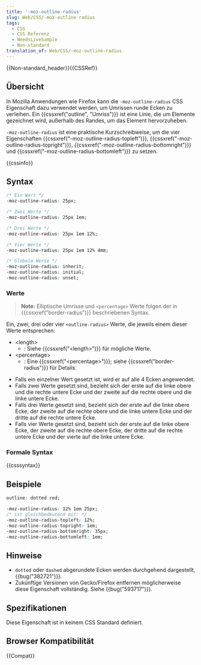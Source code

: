 ```yaml
---
title: '-moz-outline-radius'
slug: Web/CSS/-moz-outline-radius
tags:
  - CSS
  - CSS Referenz
  - NeedsLiveSample
  - Non-standard
translation_of: Web/CSS/-moz-outline-radius
---
```

{{Non-standard_header}}{{CSSRef}}

## Übersicht

In Mozilla Anwendungen wie Firefox kann die `-moz-outline-radius` CSS Eigenschaft dazu verwendet werden, um Umrissen runde Ecken zu verleihen. Ein {{cssxref("outline", "Umriss")}} ist eine Linie, die um Elemente gezeichnet wird, außerhalb des Randes, um das Element hervorzuheben.

`-moz-outline-radius` ist eine praktische Kurzschreibweise, um die vier Eigenschaften {{cssxref("-moz-outline-radius-topleft")}}, {{cssxref("-moz-outline-radius-topright")}}, {{cssxref("-moz-outline-radius-bottomright")}} und {{cssxref("-moz-outline-radius-bottomleft")}} zu setzen.

{{cssinfo}}

## Syntax

```css
/* Ein Wert */
-moz-outline-radius: 25px;

/* Zwei Werte */
-moz-outline-radius: 25px 1em;

/* Drei Werte */
-moz-outline-radius: 25px 1em 12%;

/* Vier Werte */
-moz-outline-radius: 25px 1em 12% 4mm;

/* Globale Werte */
-moz-outline-radius: inherit;
-moz-outline-radius: initial;
-moz-outline-radius: unset;
```

### Werte

> **Note:** Elliptische Umrisse und `<percentage>` Werte folgen der in {{cssxref("border-radius")}} beschriebenen Syntax.

Ein, zwei, drei oder vier `<outline-radius>` Werte, die jeweils einem dieser Werte entsprechen:

- \<length>
  - : Siehe {{cssxref("&lt;length&gt;")}} für mögliche Werte.
- \<percentage>
  - : Eine {{cssxref("&lt;percentage&gt;")}}; siehe {{cssxref("border-radius")}} für Details.

<!---->

- Falls ein einzelner Wert gesetzt ist, wird er auf alle 4 Ecken angewendet.
- Falls zwei Werte gesetzt sind, bezieht sich der erste auf die linke obere und die rechte untere Ecke und der zweite auf die rechte obere und die linke untere Ecke.
- Falls drei Werte gesetzt sind, bezieht sich der erste auf die linke obere Ecke, der zweite auf die rechte obere und die linke untere Ecke und der dritte auf die rechte untere Ecke.
- Falls vier Werte gesetzt sind, bezieht sich der erste auf die linke obere Ecke, der zweite auf die rechte obere Ecke, der dritte auf die rechte untere Ecke und der vierte auf die linke untere Ecke.

### Formale Syntax

{{csssyntax}}

## Beispiele

```css
outline: dotted red;

-moz-outline-radius: 12% 1em 25px;
/* ist gleichbedeutend mit: */
-moz-outline-radius-topleft: 12%;
-moz-outline-radius-topright: 1em;
-moz-outline-radius-bottomright: 35px;
-moz-outline-radius-bottomleft: 1em;
```

## Hinweise

- `dotted` oder `dashed` abgerundete Ecken werden durchgehend dargestellt, {{bug("382721")}}.
- Zukünftige Versionen von Gecko/Firefox entfernen möglicherweise diese Eigenschaft vollständig. Siehe {{bug("593717")}}.

## Spezifikationen

Diese Eigenschaft ist in keinem CSS Standard definiert.

## Browser Kompatibilität

{{Compat}}
